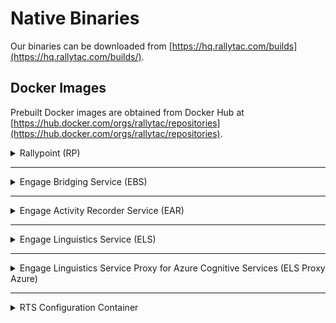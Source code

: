 # Native Binaries
Our binaries can be downloaded from [https://hq.rallytac.com/builds](https://hq.rallytac.com/builds/).

## Docker Images
Prebuilt Docker images are obtained from Docker Hub at [https://hub.docker.com/orgs/rallytac/repositories](https://hub.docker.com/orgs/rallytac/repositories).

<details>
<summary>Rallypoint (RP)</summary>

- [Intel 64-bit](https://hub.docker.com/repository/docker/rallytac/rallypointd-amd64)
- [ARM 64-bit](https://hub.docker.com/repository/docker/rallytac/rallypointd-arm64)
- [ARM 32-bit](https://hub.docker.com/repository/docker/rallytac/rallypointd-arm)
</details>

---
<details>
<summary>Engage Bridging Service (EBS)</summary>

- [Intel 64-bit](https://hub.docker.com/repository/docker/rallytac/engagebridged-amd64)
- [ARM 64-bit](https://hub.docker.com/repository/docker/rallytac/engagebridged-arm64)
- [ARM 32-bit](https://hub.docker.com/repository/docker/rallytac/engagebridged-arm)
</details>

---
<details>
<summary>Engage Activity Recorder Service (EAR)</summary>

- [Intel 64-bit](https://hub.docker.com/repository/docker/rallytac/eard-amd64)
- [ARM 64-bit](https://hub.docker.com/repository/docker/rallytac/eard-arm64)
- [ARM 32-bit](https://hub.docker.com/repository/docker/rallytac/eard-arm)
</details>

---
<details>
<summary>Engage Linguistics Service (ELS)</summary>

- [Intel 64-bit](https://hub.docker.com/repository/docker/rallytac/engagelingod-amd64)
- [ARM 64-bit](https://hub.docker.com/repository/docker/rallytac/engagelingod-arm64)
- [ARM 32-bit](https://hub.docker.com/repository/docker/rallytac/engagelingod-arm)
</details>

---
<details>
<summary>Engage Linguistics Service Proxy for Azure Cognitive Services (ELS Proxy Azure)</summary>

- [Intel 64-bit](https://hub.docker.com/repository/docker/rallytac/elsproxyazured-amd64)
</details>

---
<details>
<summary>RTS Configuration Container</summary>

- [Intel 64-bit](https://hub.docker.com/repository/docker/rallytac/rts-config-amd64)
- [ARM 64-bit](https://hub.docker.com/repository/docker/rallytac/rts-config-arm64)
</details>
